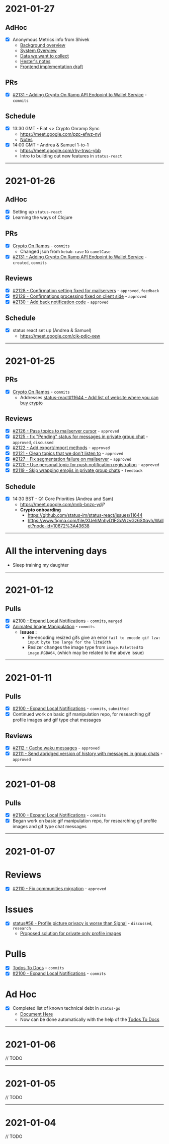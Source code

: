 # 2021-01-27

## AdHoc
- [x] Anonymous Metrics info from Shivek
  - [Background overview](https://discuss.status.im/t/waku-based-analytics/2082)
  - [System Overview](https://miro.com/app/board/o9J_lY7ZiUI=/)
  - [Data we want to collect](https://docs.google.com/spreadsheets/d/1dGX57QbnRrSGHdz49vG0JevEmbPQbgRdQ0ROe1ZULRQ/edit#gid=0)
  - [Hester's notes](https://notes.status.im/anonymous-metrics)
  - [Frontend implementation draft](https://notes.status.im/s/Gae7Ocb28)

## PRs
- [x] [#2131 - Adding Crypto On Ramp API Endpoint to Wallet Service](https://github.com/status-im/status-go/pull/2131) - `commits`

## Schedule
- [x] 13:30 GMT - Fiat <> Crypto Onramp Sync
  - https://meet.google.com/pzc-efwz-nyj
  - [Notes](https://notes.status.im/eTU27ajnSteRWYCoCceYCQ?both)
- [x] 14:00 GMT - Andrea & Samuel 1-to-1
  - https://meet.google.com/rhy-trwc-ybb
  - Intro to building out new features in `status-react`

---

# 2021-01-26

## AdHoc
- [x] Setting up `status-react`
- [x] Learning the ways of Clojure 

## PRs
- [x] [Crypto On Ramps](https://github.com/status-im/crypto-on-ramps) - `commits`
  - Changed json from `kebab-case` to `camelCase`
- [x] [#2131 - Adding Crypto On Ramp API Endpoint to Wallet Service](https://github.com/status-im/status-go/pull/2131) - `created`, `commits`

## Reviews
- [x] [#2128 - Confirmation setting fixed for mailservers](https://github.com/status-im/status-go/pull/2128) - `approved`, `feedback`
- [x] [#2129 - Confirmations processing fixed on client side](https://github.com/status-im/status-go/pull/2129) - `approved`
- [x] [#2130 - Add back notification code](https://github.com/status-im/status-go/pull/2130) - `approved`

## Schedule
- [x] status react set up (Andrea & Samuel)
  - https://meet.google.com/cjk-pdjc-xew

---

# 2021-01-25

## PRs
- [x] [Crypto On Ramps](https://github.com/status-im/crypto-on-ramps) - `commits`
  - Addresses [status-react#11644 - Add list of website where you can buy crypto](https://github.com/status-im/status-react/issues/11644)

## Reviews
- [x] [#2126 - Pass topics to mailserver cursor](https://github.com/status-im/status-go/pull/2126) - `approved`
- [x] [#2125 - fix "Pending" status for messages in private group chat](https://github.com/status-im/status-go/pull/2125) - `approved`, `discussed`
- [x] [#2122 - Add export/import methods](https://github.com/status-im/status-go/pull/2122) - `approved`
- [x] [#2121 - Clean topics that we don't listen to](https://github.com/status-im/status-go/pull/2121) - `approved`
- [x] [#2127 - Fix segmentation failure on mailserver](https://github.com/status-im/status-go/pull/2127) - `approved`
- [x] [#2120 - Use personal topic for push notification registration](https://github.com/status-im/status-go/pull/2120) - `approved`
- [x] [#2119 - Skip wrapping emojis in private group chats](https://github.com/status-im/status-go/pull/2119) - `feedback`

## Schedule
- [x] 14:30 BST - Q1 Core Priorities (Andrea and Sam)
  - https://meet.google.com/mnb-bnzo-ydj?
  - **Crypto onboarding**
    - https://github.com/status-im/status-react/issues/11644
    - https://www.figma.com/file/XUehMnhyD1FGcWzvGz6SXqvh/Wallet?node-id=10672%3A43638

---

# All the intervening days

- Sleep training my daughter

---

# 2021-01-12

## Pulls
- [x] [#2100 - Expand Local Notifications](https://github.com/status-im/status-go/pull/2100) - `commits`, `merged`
- [x] [Animated Image Manipulation](https://github.com/status-im/animated-image-manipulation) - `commits`
  - **Issues :**
    - Re-encoding resized gifs give an error `fail to encode gif lzw: input byte too large for the litWidth`
    - Resizer changes the image type from `image.Paletted` to `image.RGBA64`, (which may be related to the above issue)

---

# 2021-01-11

## Pulls
- [x] [#2100 - Expand Local Notifications](https://github.com/status-im/status-go/pull/2100) - `commits`, `submitted`
- [x] Continued work on basic gif manipulation repo, for researching gif profile images and gif type chat messages

## Reviews
- [x] [#2112 - Cache waku messages](https://github.com/status-im/status-go/pull/2112) - `approved`
- [x] [#2111 - Send abridged version of history with messages in group chats](https://github.com/status-im/status-go/pull/2111) - `approved`

---

# 2021-01-08

## Pulls
- [x] [#2100 - Expand Local Notifications](https://github.com/status-im/status-go/pull/2100) - `commits`
- [x] Began work on basic gif manipulation repo, for researching gif profile images and gif type chat messages

---

# 2021-01-07

# Reviews
- [x] [#2110 - Fix communities migration](https://github.com/status-im/status-go/pull/2110) - `approved`

# Issues
- [x] [status#56 - Profile picture privacy is worse than Signal](https://github.com/status-im/status/issues/56) - `discussed`, `research`
  - [Proposed solution for private only profile images](https://github.com/status-im/status/issues/56#issuecomment-756222460)

# Pulls
- [x] [Todos To Docs](https://github.com/status-im/todo-to-docs) - `commits`
- [x] [#2100 - Expand Local Notifications](https://github.com/status-im/status-go/pull/2100) - `commits`

# Ad Hoc
- [x] Completed list of known technical debt in `status-go`
  - [Document Here](https://notes.status.im/cLQWkUEbTQmsIvUGAyj95A?view)
  - Now can be done automatically with the help of the [Todos To Docs](https://github.com/status-im/todo-to-docs)

---

# 2021-01-06

// TODO

---

# 2021-01-05

// TODO

---

# 2021-01-04

// TODO
